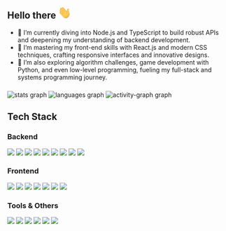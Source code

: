 ## Hello there <img src="https://raw.githubusercontent.com/ABSphreak/ABSphreak/master/gifs/Hi.gif" width="30px" /> 

- 🔭 I’m currently diving into Node.js and TypeScript to build robust APIs and deepening my understanding of backend development.
- 🌱 I’m mastering my front-end skills with React.js and modern CSS techniques, crafting responsive interfaces and innovative designs.
- 🚀 I’m also exploring algorithm challenges, game development with Python, and even low-level programming, fueling my full-stack and systems programming journey.

###

<div align="left">
  <img src="https://github-readme-stats.vercel.app/api?username=mthszr&hide_title=false&hide_rank=false&show_icons=true&include_all_commits=true&count_private=true&disable_animations=false&theme=radical&locale=en&hide_border=false&order=1&card_width=500" height="150" alt="stats graph"  />
  <img src="https://github-readme-stats.vercel.app/api/top-langs?username=mthszr&locale=en&hide_title=false&layout=compact&card_width=500&langs_count=6&theme=radical&hide_border=false&order=2&size_weight=0.5&count_weight=0.5" height="150" alt="languages graph"  />
  <img src="https://github-readme-activity-graph.vercel.app/graph?username=mthszr&radius=16&theme=redical&area=true&order=5&hide_border=false" height="300" alt="activity-graph graph"  />
</div>

###

## Tech Stack

### Backend
![](https://img.shields.io/badge/JavaScript-F7DF1E.svg?style=for-the-badge&logo=JavaScript&logoColor=black)
![](https://img.shields.io/badge/TypeScript-3178C6.svg?style=for-the-badge&logo=TypeScript&logoColor=white)
![](https://img.shields.io/badge/Node.js-5FA04E.svg?style=for-the-badge&logo=nodedotjs&logoColor=white)
![](https://img.shields.io/badge/NestJS-E0234E.svg?style=for-the-badge&logo=NestJS&logoColor=white)
![](https://img.shields.io/badge/Prisma-2D3748.svg?style=for-the-badge&logo=Prisma&logoColor=white)
![](https://img.shields.io/badge/PostgreSQL-4169E1.svg?style=for-the-badge&logo=PostgreSQL&logoColor=white)
![](https://img.shields.io/badge/Vite-646CFF.svg?style=for-the-badge&logo=Vite&logoColor=white)
![](https://img.shields.io/badge/Vitest-6E9F18.svg?style=for-the-badge&logo=Vitest&logoColor=white)
![](https://img.shields.io/badge/Zod-3E67B1.svg?style=for-the-badge&logo=Zod&logoColor=white)


### Frontend
![](https://img.shields.io/badge/HTML5-E34F26.svg?style=for-the-badge&logo=HTML5&logoColor=white)
![](https://img.shields.io/badge/CSS3-1572B6.svg?style=for-the-badge&logo=CSS3&logoColor=white)
![](https://img.shields.io/badge/CSS%20Modules-000000.svg?style=for-the-badge&logo=CSS-Modules&logoColor=white)
![](https://img.shields.io/badge/styledcomponents-DB7093.svg?style=for-the-badge&logo=styled-components&logoColor=white)
![](https://img.shields.io/badge/Tailwind%20CSS-06B6D4.svg?style=for-the-badge&logo=Tailwind-CSS&logoColor=white)
![](https://img.shields.io/badge/React-61DAFB.svg?style=for-the-badge&logo=React&logoColor=black)
![](https://img.shields.io/badge/Next.js-000000.svg?style=for-the-badge&logo=nextdotjs&logoColor=white)

### Tools & Others

![](https://img.shields.io/badge/Docker-2496ED.svg?style=for-the-badge&logo=Docker&logoColor=white)
![](https://img.shields.io/badge/Git-F05032.svg?style=for-the-badge&logo=Git&logoColor=white)
![](https://img.shields.io/badge/GitHub%20Actions-2088FF.svg?style=for-the-badge&logo=GitHub-Actions&logoColor=white)
![](https://img.shields.io/badge/C-A8B9CC.svg?style=for-the-badge&logo=C&logoColor=black)
![](https://img.shields.io/badge/C++-00599C.svg?style=for-the-badge&logo=C++&logoColor=white)
![](https://img.shields.io/badge/Python-3776AB.svg?style=for-the-badge&logo=Python&logoColor=white)

